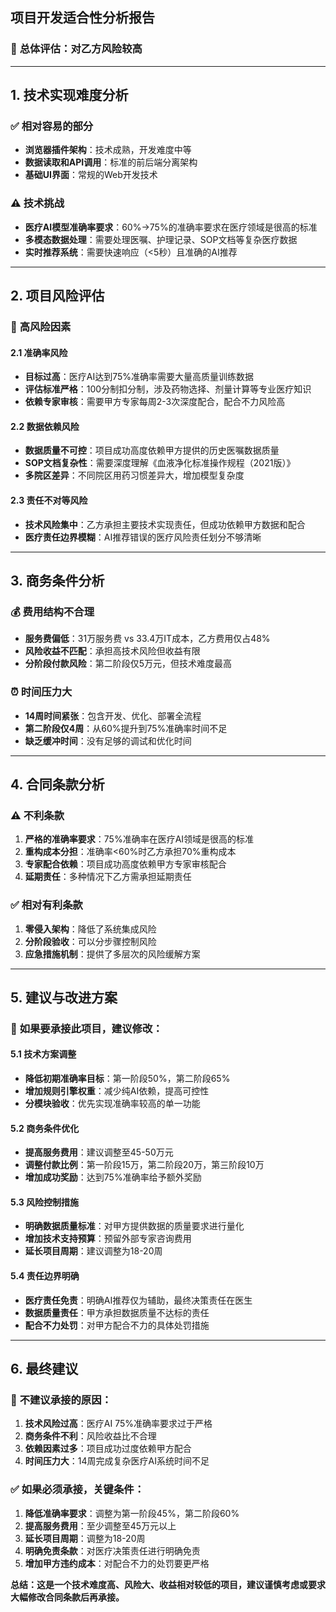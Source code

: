 ## 项目开发适合性分析报告

### 🔴 **总体评估：对乙方风险较高**

---

## 1. 技术实现难度分析

### ✅ **相对容易的部分**
- **浏览器插件架构**：技术成熟，开发难度中等
- **数据读取和API调用**：标准的前后端分离架构
- **基础UI界面**：常规的Web开发技术

### ⚠️ **技术挑战**
- **医疗AI模型准确率要求**：60%→75%的准确率要求在医疗领域是很高的标准
- **多模态数据处理**：需要处理医嘱、护理记录、SOP文档等复杂医疗数据
- **实时推荐系统**：需要快速响应（<5秒）且准确的AI推荐

---

## 2. 项目风险评估

### 🔴 **高风险因素**

#### 2.1 准确率风险
- **目标过高**：医疗AI达到75%准确率需要大量高质量训练数据
- **评估标准严格**：100分制扣分制，涉及药物选择、剂量计算等专业医疗知识
- **依赖专家审核**：需要甲方专家每周2-3次深度配合，配合不力风险高

#### 2.2 数据依赖风险
- **数据质量不可控**：项目成功高度依赖甲方提供的历史医嘱数据质量
- **SOP文档复杂性**：需要深度理解《血液净化标准操作规程（2021版）》
- **多院区差异**：不同院区用药习惯差异大，增加模型复杂度

#### 2.3 责任不对等风险
- **技术风险集中**：乙方承担主要技术实现责任，但成功依赖甲方数据和配合
- **医疗责任边界模糊**：AI推荐错误的医疗风险责任划分不够清晰

---

## 3. 商务条件分析

### 💰 **费用结构不合理**
- **服务费偏低**：31万服务费 vs 33.4万IT成本，乙方费用仅占48%
- **风险收益不匹配**：承担高技术风险但收益有限
- **分阶段付款风险**：第二阶段仅5万元，但技术难度最高

### ⏰ **时间压力大**
- **14周时间紧张**：包含开发、优化、部署全流程
- **第二阶段仅4周**：从60%提升到75%准确率时间不足
- **缺乏缓冲时间**：没有足够的调试和优化时间

---

## 4. 合同条款分析

### ⚠️ **不利条款**
1. **严格的准确率要求**：75%准确率在医疗AI领域是很高的标准
2. **重构成本分担**：准确率<60%时乙方承担70%重构成本
3. **专家配合依赖**：项目成功高度依赖甲方专家审核配合
4. **延期责任**：多种情况下乙方需承担延期责任

### ✅ **相对有利条款**
1. **零侵入架构**：降低了系统集成风险
2. **分阶段验收**：可以分步骤控制风险
3. **应急措施机制**：提供了多层次的风险缓解方案

---

## 5. 建议与改进方案

### 🔧 **如果要承接此项目，建议修改：**

#### 5.1 技术方案调整
- **降低初期准确率目标**：第一阶段50%，第二阶段65%
- **增加规则引擎权重**：减少纯AI依赖，提高可控性
- **分模块验收**：优先实现准确率较高的单一功能

#### 5.2 商务条件优化
- **提高服务费用**：建议调整至45-50万元
- **调整付款比例**：第一阶段15万，第二阶段20万，第三阶段10万
- **增加成功奖励**：达到75%准确率给予额外奖励

#### 5.3 风险控制措施
- **明确数据质量标准**：对甲方提供数据的质量要求进行量化
- **增加技术支持预算**：预留外部专家咨询费用
- **延长项目周期**：建议调整为18-20周

#### 5.4 责任边界明确
- **医疗责任免责**：明确AI推荐仅为辅助，最终决策责任在医生
- **数据质量责任**：甲方承担数据质量不达标的责任
- **配合不力处罚**：对甲方配合不力的具体处罚措施

---

## 6. 最终建议

### 🚫 **不建议承接的原因：**
1. **技术风险过高**：医疗AI 75%准确率要求过于严格
2. **商务条件不利**：风险收益比不合理
3. **依赖因素过多**：项目成功过度依赖甲方配合
4. **时间压力大**：14周完成复杂医疗AI系统时间不足

### ✅ **如果必须承接，关键条件：**
1. **降低准确率要求**：调整为第一阶段45%，第二阶段60%
2. **提高服务费用**：至少调整至45万元以上
3. **延长项目周期**：调整为18-20周
4. **明确免责条款**：对医疗决策责任进行明确免责
5. **增加甲方违约成本**：对配合不力的处罚要更严格

**总结：这是一个技术难度高、风险大、收益相对较低的项目，建议谨慎考虑或要求大幅修改合同条款后再承接。**

